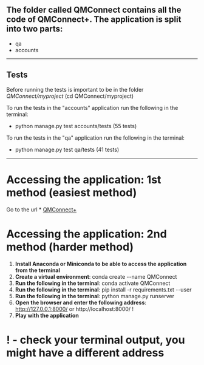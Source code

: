 ## The folder called QMConnect contains all the code of QMConnect+. The application is split into two parts:
* qa
* accounts

------------------------------------------------------------------------------------------------------------

## Tests
Before running the tests is important to be in the folder *QMConnect/myproject* (cd QMConnect/myproject)

To run the tests in the "accounts" application run the following in the terminal:
* python manage.py test accounts/tests (55 tests)

To run the tests in the "qa" application run the following in the terminal:
* python manage.py test qa/tests (41 tests)

------------------------------------------------------------------------------------------------------------

# Accessing the application: 1st method (easiest method)
Go to the url * [QMConnect+](http://qmconnect.herokuapp.com/)

# Accessing the application: 2nd method (harder method)
1. **Install Anaconda or Miniconda to be able to access the application from the terminal**
2. **Create a virtual environment**: conda create --name QMConnect
3. **Run the following in the terminal**: conda activate QMConnect
4. **Run the following in the terminal**: pip install -r requirements.txt --user
5. **Run the following in the terminal**: python manage.py runserver
6. **Open the browser and enter the following address**: http://127.0.0.1:8000/ or http://localhost:8000/ !
7. **Play with the application**

# ! - check your terminal output, you might have a different address
